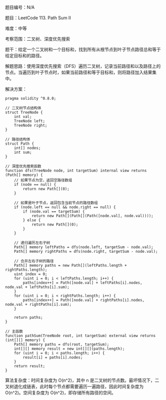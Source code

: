 题目编号：N/A

题目：LeetCode 113. Path Sum II

难度：中等

考察范围：二叉树、深度优先搜索

题干：给定一个二叉树和一个目标和，找到所有从根节点到叶子节点路径总和等于给定目标和的路径。

解题思路：使用深度优先搜索（DFS）遍历二叉树，记录当前路径和以及路径上的节点。当遍历到叶子节点时，如果当前路径和等于目标和，则将路径加入结果集中。

解决方案：

```solidity
pragma solidity ^0.8.0;

// 二叉树节点结构体
struct TreeNode {
    int val;
    TreeNode left;
    TreeNode right;
}

// 路径结构体
struct Path {
    int[] nodes;
    int sum;
}

// 深度优先搜索函数
function dfs(TreeNode node, int targetSum) internal view returns (Path[] memory) {
    // 如果节点为空，返回空路径数组
    if (node == null) {
        return new Path[](0);
    }
    
    // 如果是叶子节点，返回包含当前节点的路径数组
    if (node.left == null && node.right == null) {
        if (node.val == targetSum) {
            return new Path[](Path[](Path([node.val], node.val))));
        } else {
            return new Path[](0);
        }
    }
    
    // 递归遍历左右子树
    Path[] memory leftPaths = dfs(node.left, targetSum - node.val);
    Path[] memory rightPaths = dfs(node.right, targetSum - node.val);
    
    // 合并左右子树的路径
    Path[] memory paths = new Path[](leftPaths.length + rightPaths.length);
    uint index = 0;
    for (uint i = 0; i < leftPaths.length; i++) {
        paths[index++] = Path([node.val] + leftPaths[i].nodes, node.val + leftPaths[i].sum);
    }
    for (uint i = 0; i < rightPaths.length; i++) {
        paths[index++] = Path([node.val] + rightPaths[i].nodes, node.val + rightPaths[i].sum);
    }
    
    return paths;
}

// 主函数
function pathSum(TreeNode root, int targetSum) external view returns (int[][] memory) {
    Path[] memory paths = dfs(root, targetSum);
    int[][] memory result = new int[][](paths.length);
    for (uint i = 0; i < paths.length; i++) {
        result[i] = paths[i].nodes;
    }
    return result;
}
```

算法复杂度：时间复杂度为 O(n^2)，其中 n 是二叉树的节点数。最坏情况下，二叉树退化成链表，此时每个节点都需要遍历一遍路径，因此时间复杂度为 O(n^2)。空间复杂度为 O(n^2)，即存储所有路径的空间。